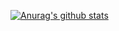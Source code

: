 [![Anurag's github stats](https://github-readme-stats.vercel.app/api?username=ppecheux)](https://github.com/anuraghazra/github-readme-stats)

